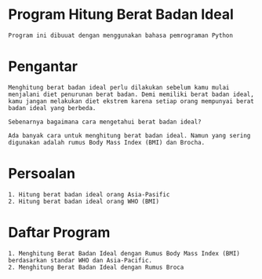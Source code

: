 # Program Hitung Berat Badan Ideal

    Program ini dibuuat dengan menggunakan bahasa pemrograman Python

# Pengantar

    Menghitung berat badan ideal perlu dilakukan sebelum kamu mulai menjalani diet penurunan berat badan. Demi memiliki berat badan ideal, kamu jangan melakukan diet ekstrem karena setiap orang mempunyai berat badan ideal yang berbeda.

    Sebenarnya bagaimana cara mengetahui berat badan ideal?

    Ada banyak cara untuk menghitung berat badan ideal. Namun yang sering digunakan adalah rumus Body Mass Index (BMI) dan Brocha.

# Persoalan

    1. Hitung berat badan ideal orang Asia-Pasific
    2. Hitung berat badan ideal orang WHO (BMI)

# Daftar Program

    1. Menghitung Berat Badan Ideal dengan Rumus Body Mass Index (BMI) berdasarkan standar WHO dan Asia-Pacific.
    2. Menghitung Berat Badan Ideal dengan Rumus Broca
